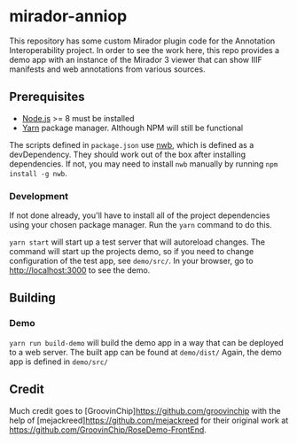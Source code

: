 # mirador-anniop

This repository has some custom Mirador plugin code for the Annotation Interoperability project. In order to see the work here, this repo provides a demo app with an instance of the Mirador 3 viewer that can show IIIF manifests and web annotations from various sources.

## Prerequisites

* [Node.js](https://nodejs.org/en/) >= 8 must be installed
* [Yarn](https://yarnpkg.com/) package manager. Although NPM will still be functional

The scripts defined in `package.json` use [nwb](https://github.com/insin/nwb), which is defined as a devDependency. They should work out of the box after installing dependencies. If not, you may need to install `nwb` manually by running `npm install -g nwb`.

### Development

If not done already, you'll have to install all of the project dependencies using your chosen package manager. Run the `yarn` command to do this.

`yarn start` will start up a test server that will autoreload changes. The command will start up the projects demo, so if you need to change configuration of the test app, see `demo/src/`. In your browser, go to <http://localhost:3000> to see the demo.

## Building

### Demo

`yarn run build-demo` will build the demo app in a way that can be deployed to a web server. The built app can be found at `demo/dist/` Again, the demo app is defined in `demo/src/`

## Credit

Much credit goes to [GroovinChip]<https://github.com/groovinchip> with the help of [mejackreed]<https://github.com/mejackreed> for their original work at <https://github.com/GroovinChip/RoseDemo-FrontEnd>.
